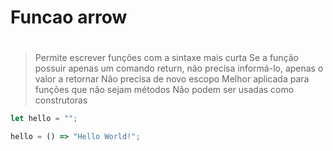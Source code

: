 # Funcao arrow <h1>
>Permite escrever funções com a sintaxe mais curta
>Se a função possuir apenas um comando return, não precisa informá-lo, apenas o valor a retornar
>Não precisa de novo escopo
>Melhor aplicada para funções que não sejam métodos
>Não podem ser usadas como construtoras

~~~javascript
let hello = "";

hello = () => "Hello World!";
~~~
